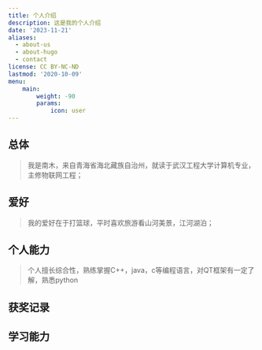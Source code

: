 ```yaml
---
title: 个人介绍
description: 这是我的个人介绍
date: '2023-11-21'
aliases:
  - about-us
  - about-hugo
  - contact
license: CC BY-NC-ND
lastmod: '2020-10-09'
menu:
    main: 
        weight: -90
        params:
            icon: user
---
```


## 总体

> 我是南木，来自青海省海北藏族自治州，就读于武汉工程大学计算机专业，主修物联网工程；

## 爱好
>我的爱好在于打篮球，平时喜欢旅游看山河美景，江河湖泊；

## 个人能力

> 个人擅长综合性，熟练掌握C++，java，c等编程语言，对QT框架有一定了解，熟悉python

## 获奖记录

## 学习能力



